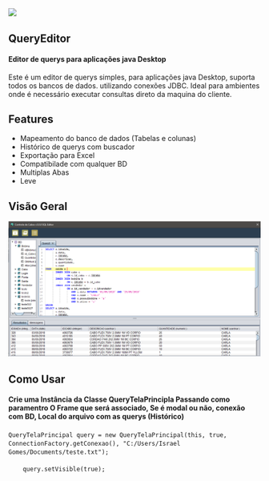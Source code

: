 <html>
  <body>
    <a class="badge-align" href="https://www.codacy.com/app/IsraelGomes05/QueryEditor?utm_source=github.com&amp;utm_medium=referral&amp;utm_content=IsraelGomes05/QueryEditor&amp;utm_campaign=Badge_Grade"><img src="https://api.codacy.com/project/badge/Grade/95f3f209a11c441d8d33849caadb88a2"/></a>
    <h2>QueryEditor</h2>
    <h4>Editor de querys para aplicações java Desktop</h4>
    <p>
      Este é um editor de querys simples, para aplicações java Desktop, suporta todos os bancos de dados. utilizando conexões JDBC.
      Ideal para ambientes onde é necessário executar consultas direto da maquina do cliente. 
    </p>
    <h2>Features</h2>
    <ul>
      <li>Mapeamento do banco de dados (Tabelas e colunas)</li>
      <li>Histórico de querys com buscador</li>
      <li>Exportação para Excel</li>
      <li>Compatibilade com qualquer BD</li>
      <li>Multiplas Abas</li>
      <li>Leve</li>
    </ul>
    <h2>Visão Geral</h2>
    <img src="https://github.com/IsraelGomes05/QueryEditor/blob/master/QueryEditor/imgs/tela-principal.PNG">
    <h2>Como Usar</h2>
   
<h4>Crie uma Instância da Classe QueryTelaPrincipla Passando como paramentro O Frame que será associado, Se é modal ou não, conexão com BD, Local do arquivo com as querys (Histórico)</h4>
  <code>QueryTelaPrincipal query = new QueryTelaPrincipal(this, true, ConnectionFactory.getConexao(), "C:/Users/Israel         Gomes/Documents/teste.txt");<br>
    query.setVisible(true);
 </code>
   </body>
</html>

